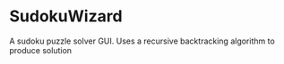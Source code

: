 # SudokuWizard
A sudoku puzzle solver GUI. Uses a recursive backtracking algorithm to produce solution
